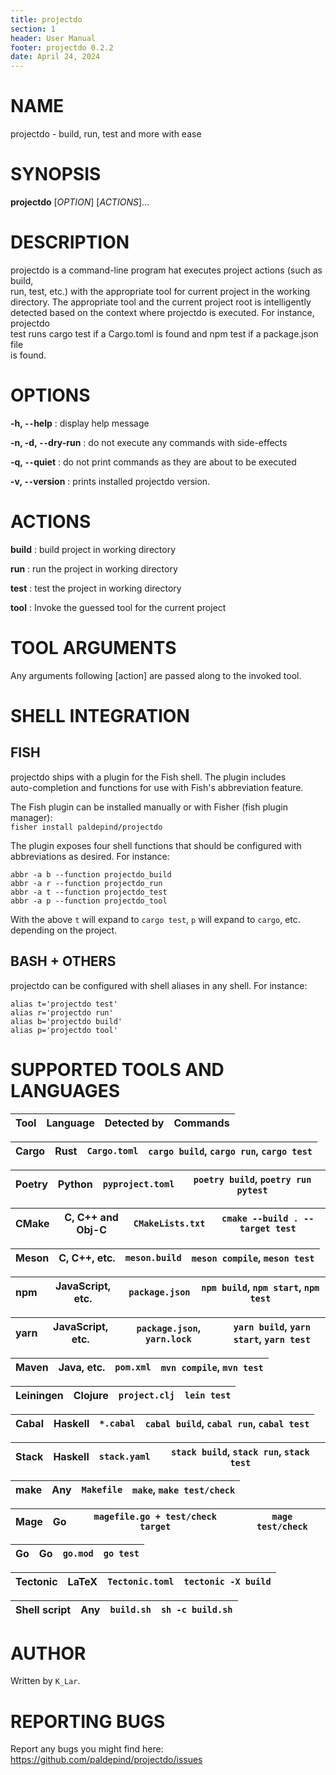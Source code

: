 ```yaml
---
title: projectdo
section: 1
header: User Manual
footer: projectdo 0.2.2
date: April 24, 2024
---
```


# NAME

projectdo - build, run, test and more with ease

# SYNOPSIS

**projectdo** [*OPTION*] [*ACTIONS*]...

# DESCRIPTION

projectdo is a command-line program hat executes project actions (such as build,  
run, test, etc.) with the appropriate tool for current project in the working  
directory. The appropriate tool and the current project root is intelligently  
detected based on the context where projectdo is executed. For instance, projectdo  
test runs cargo test if a Cargo.toml is found and npm test if a package.json file  
is found.

# OPTIONS

**-h, `--`help**
: display help message

**-n, -d, `--`dry-run**
: do not execute any commands with side-effects

**-q, `--`quiet**
: do not print commands as they are about to be executed

**-v, `--`version**
: prints installed projectdo version.

# ACTIONS

**build**
: build project in working directory

**run**
: run the project in working directory

**test**
: test the project in working directory

**tool**
: Invoke the guessed tool for the current project

# TOOL ARGUMENTS

Any arguments following [action] are passed along to the invoked tool.

# SHELL INTEGRATION

## FISH

projectdo ships with a plugin for the Fish shell. The plugin includes  
auto-completion and functions for use with Fish's abbreviation feature.

The Fish plugin can be installed manually or with Fisher (fish plugin manager):  
`fisher install paldepind/projectdo`

The plugin exposes four shell functions that should be configured with  
abbreviations as desired. For instance:  

```
abbr -a b --function projectdo_build
abbr -a r --function projectdo_run
abbr -a t --function projectdo_test
abbr -a p --function projectdo_tool
```

With the above `t` will expand to `cargo test`, `p` will expand to `cargo`, etc.  
depending on the project.

## BASH + OTHERS

projectdo can be configured with shell aliases in any shell. For instance:  

```
alias t='projectdo test'
alias r='projectdo run'
alias b='projectdo build'
alias p='projectdo tool'
```

# SUPPORTED TOOLS AND LANGUAGES

| Tool         | Language         | Detected by                           | Commands                                 |
|--------------|------------------|---------------------------------------|------------------------------------------|

| Cargo        | Rust             | `Cargo.toml`                          | `cargo build`, `cargo run`, `cargo test` |
|--------------|------------------|---------------------------------------|------------------------------------------|

| Poetry       | Python           | `pyproject.toml`                      | `poetry build`, `poetry run pytest`      |
|--------------|------------------|---------------------------------------|------------------------------------------|

| CMake        | C, C++ and Obj-C | `CMakeLists.txt`                      | `cmake --build . --target test`          |
|--------------|------------------|---------------------------------------|------------------------------------------|

| Meson        | C, C++, etc.     | `meson.build`                         | `meson compile`, `meson test`            |
|--------------|------------------|---------------------------------------|------------------------------------------|

| npm          | JavaScript, etc. | `package.json`                        | `npm build`, `npm start`, `npm test`     |
|--------------|------------------|---------------------------------------|------------------------------------------|

| yarn         | JavaScript, etc. | `package.json`, `yarn.lock`           | `yarn build`, `yarn start`, `yarn test`  |
|--------------|------------------|---------------------------------------|------------------------------------------|

| Maven        | Java, etc.       | `pom.xml`                             | `mvn compile`, `mvn test`                |
|--------------|------------------|---------------------------------------|------------------------------------------|

| Leiningen    | Clojure          | `project.clj`                         | `lein test`                              |
|--------------|------------------|---------------------------------------|------------------------------------------|

| Cabal        | Haskell          | `*.cabal`                             | `cabal build`, `cabal run`, `cabal test` |
|--------------|------------------|---------------------------------------|------------------------------------------|

| Stack        | Haskell          | `stack.yaml`                          | `stack build`, `stack run`, `stack test` |
|--------------|------------------|---------------------------------------|------------------------------------------|

| make         | Any              | `Makefile`                            | `make`, `make test/check`                |
|--------------|------------------|---------------------------------------|------------------------------------------|

| Mage         | Go               | `magefile.go + test/check target`     | `mage test/check`                        |
|--------------|------------------|---------------------------------------|------------------------------------------|

| Go           | Go               | `go.mod`                              | `go test`                                |
|--------------|------------------|---------------------------------------|------------------------------------------|

| Tectonic     | LaTeX            | `Tectonic.toml`                       | `tectonic -X build`                      |
|--------------|------------------|---------------------------------------|------------------------------------------|

| Shell script | Any              | `build.sh`                            | `sh -c build.sh`                         |
|--------------|------------------|---------------------------------------|------------------------------------------|

# AUTHOR

Written by `K_Lar`.

# REPORTING BUGS

Report any bugs you might find here: <https://github.com/paldepind/projectdo/issues>
